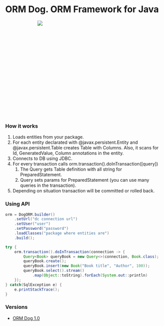 # ORM Dog. ORM Framework for Java

<div style="width: 300px; height: 300px; margin: 0 auto">
    <img src="http://www.clipartsfree.net/svg/other-dog_Clipart_svg_File.svg"></img>
</div>

### How it works      

1. Loads entities from your package.
2. For each entity declarated with @javax.persistent.Entity and @javax.persistent.Table
creates Table with Columns. Also, it scans for Id, GeneratedValue, Column annotations in the entity.
3. Connects to DB using JDBC.
4. For every transaction calls orm.transaction().doInTransaction([query])
    1. The Query gets Table definition with all string for PreparedStatement.
    2. Query sets params for PreparedStatement (you can use many queries in the transaction).
5. Depending on situation transaction will be committed or rolled back.

### Using API

```java
orm = DogORM.builder()
    .setUrl("dc connection url")
    .setUser("user")
    .setPassword("password")
    .loadClasses("package where entities are")
    .build();

try {
    orm.transaction().doInTransaction(connection -> {
        Query<Book> queryBook = new Query<>(connection, Book.class);
        queryBook.create();
        queryBook.insert(new Book("Book title", "Author", 100));
        queryBook.select().stream()
            .map(Object::toString).forEach(System.out::println)
    });
} catch(SqlException e) {
    e.printStackTrace();
}
```

### Versions

- [ORM Dog 1.0](https://github.com/srcmaxim/orm-dog/raw/master/versions/orm-dog-1.0.jar)
